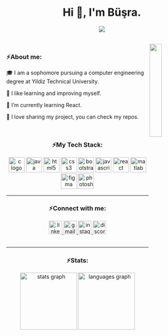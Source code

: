 <h1 align="center">Hi 👋, I'm Büşra.</h1>

<p align="center">
<img src="https://user-images.githubusercontent.com/114018504/218095951-ca8b61a3-b933-4997-90dd-07b4b4518e8b.gif" />
</p>

<br>
 <img src="https://user-images.githubusercontent.com/114018504/218108961-27d221e6-6028-4a37-873b-619ed8b7f0fd.png" width="25%" align="right" />


<h3 align="left">⚡About me: </h3>
<div align = "left">
 <p >🎓 I am a sophomore pursuing a computer engineering degree at Yildiz Technical University. </p>
 <p >🌱 I like learning and improving myself. </p>
 <p >🔆 I’m currently learning React.</p>
 <p >📄 I love sharing my project, you can check my repos.</p>

</div>


<br>
<h3 align="center">⚡My Tech Stack: </h3>
<div align="center">
  <img src="https://cdn.jsdelivr.net/gh/devicons/devicon/icons/c/c-original.svg" height="40" width="42" alt="c logo"  />
  <img src="https://cdn.jsdelivr.net/gh/devicons/devicon/icons/java/java-original.svg" height="40" width="42" alt="java logo"  />
  <img src="https://cdn.jsdelivr.net/gh/devicons/devicon/icons/html5/html5-original.svg" height="40" width="42" alt="html5 logo"  />
  <img src="https://cdn.jsdelivr.net/gh/devicons/devicon/icons/css3/css3-original.svg" height="40" width="42" alt="css3 logo"  />
  <img src="https://cdn.jsdelivr.net/gh/devicons/devicon/icons/bootstrap/bootstrap-original.svg" height="40" width="42" alt="bootstrap logo"  />
  <img src="https://cdn.jsdelivr.net/gh/devicons/devicon/icons/javascript/javascript-original.svg" height="40" width="42" alt="javascript logo"  />
  <img src="https://cdn.jsdelivr.net/gh/devicons/devicon/icons/react/react-original.svg" height="40" width="42" alt="react logo"  />
  <img src="https://cdn.jsdelivr.net/gh/devicons/devicon/icons/matlab/matlab-original.svg" height="40" width="42" alt="matlab logo"  />
  <img src="https://cdn.jsdelivr.net/gh/devicons/devicon/icons/figma/figma-original.svg" height="40" width="42" alt="figma logo"  />
  <img src="https://cdn.jsdelivr.net/gh/devicons/devicon/icons/photoshop/photoshop-plain.svg" height="40" width="42" alt="photoshop logo"  />
</div>

<hr/>

<h3 align="center">⚡Connect with me:</h3>
<div align="center">
  <a href="https://www.linkedin.com/in/busramedinegural/" target="_blank">
    <img src="https://img.shields.io/static/v1?message=LinkedIn&logo=linkedin&label=&color=0077B5&logoColor=white&labelColor=&style=for-the-badge" height="35" alt="linkedin logo"  />
  </a>
  <a href="mailto:busramgural@gmail.com" target="_blank">
    <img src="https://img.shields.io/static/v1?message=Gmail&logo=gmail&label=&color=D14836&logoColor=white&labelColor=&style=for-the-badge" height="35" alt="gmail logo"  />
  </a>
  <a href="https://www.instagram.com/busraguralx/" target="_blank">
    <img src="https://img.shields.io/static/v1?message=Instagram&logo=instagram&label=&color=E4405F&logoColor=white&labelColor=&style=for-the-badge" height="35" alt="instagram logo"  />
  </a href="https://discordapp.com/users/753181436047130654" tartket= "_blank">
  <img src="https://img.shields.io/static/v1?message=Discord&logo=discord&label=&color=7289DA&logoColor=white&labelColor=&style=for-the-badge" height="35" alt="discord logo"  />
</div>

<br>
<hr/>
<h3 align="center">⚡Stats:</h3>

<div align="center">
  <img src="https://github-readme-stats.vercel.app/api?hide_title=false&hide_rank=false&show_icons=true&include_all_commits=true&count_private=true&disable_animations=false&theme=dracula&locale=en&hide_border=false&username=busragural" height="150" alt="stats graph"  />
  <img src="https://github-readme-stats.vercel.app/api/top-langs?locale=en&hide_title=false&layout=compact&card_width=320&langs_count=5&theme=dracula&hide_border=false&username=busragural" height="150" alt="languages graph"  />
</div>


